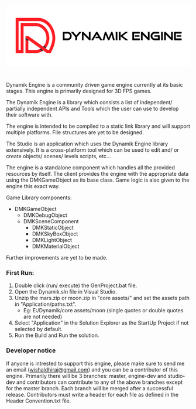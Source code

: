 ![Dynamik Engine Logo](https://github.com/DhirajWishal/Dynamik/blob/master/Dependencies/Assets/icons/Samples/DynamikL.png)
# 
Dynamik Engine is a community driven game engine currently at its basic stages. This engine is primarily
designed for 3D FPS games.

The Dynamik Engine is a library which consists a list of independent/ partially independent APIs and Tools which
the user can use to develop their software with. 

The engine is intended to be compiled to a static link library and will support multiple platforms. File structures
are yet to be designed.

The Studio is an application which uses the Dynamik Engine library extensively. It is a cross-platform tool
which can be used to edit and/ or create objects/ scenes/ levels scripts, etc...

The engine is a standalone component which handles all the provided resources by itself. The client provides the 
engine with the appropriate data using the DMKGameObject as its base class. Game logic is also given to the engine
this exact way.

Game Library components:
- DMKGameObject
  - DMKDebugObject
  - DMKSceneComponent
    - DMKStaticObject
    - DMKSkyBoxObject
    - DMKLightObject
    - DMKMaterialObject

Further improvements are yet to be made.

### First Run:
1. Double click (run/ execute) the GenProject.bat file.
2. Open the Dynamik.sln file in Visual Studio.
3. Unzip the mars.zip or moon.zip in "core assets/" and set the assets path in "Application/paths.txt".
   - Eg: E:/Dynamik/core assets/moon    (single quotes or double quotes are not needed)
4. Select "Application" in the Solution Explorer as the StartUp Project if not selected by default.
5. Run the Build and Run the solution. 

### Developer notice
If anyone is intrested to support this engine, please make sure to send me an email (wishaldhiraj@gmail.com)
and you can be a contributor of this engine.
Primarily there will be 3 branches: master, engine-dev and studio-dev and contributors can contribute to any
of the above branches except for the master branch. Each branch will be merged after a successful release.
Contributors must write a header for each file as defined in the Header Convention.txt file.